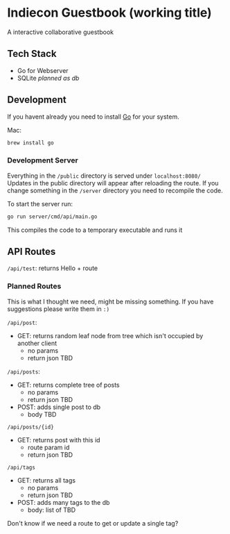 # Indiecon Guestbook (working title)

A interactive collaborative guestbook

## Tech Stack

- Go for Webserver
- SQLite _planned as db_

## Development

If you havent already you need to install [Go](https://go.dev/) for your system.

Mac:
```zsh
brew install go
```

### Development Server

Everything in the `/public` directory is served under `localhost:8080/`
Updates in the public directory will appear after reloading the route. If you change something in the `/server` directory you need to recompile the code.

To start the server run:
```zsh
go run server/cmd/api/main.go
```
This compiles the code to a temporary executable and runs it

## API Routes

`/api/test`: returns Hello + route

### Planned Routes

This is what I thought we need, might be missing something. If you have suggestions please write them in `:)`

`/api/post`: 
- GET: returns random leaf node from tree which isn't occupied by another client
  - no params
  - return json TBD

`/api/posts`:
- GET: returns complete tree of posts
  - no params
  - return json TBD
- POST: adds single post to db
  - body TBD

`/api/posts/{id}`
- GET: returns post with this id
  - route param id
  - return json TBD

`/api/tags`
- GET: returns all tags
  - no params
  - return json TBD
- POST: adds many tags to the db
  - body: list of TBD

Don't know if we need a route to get or update a single tag?

